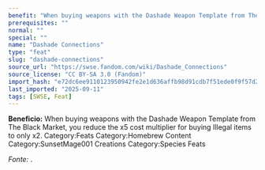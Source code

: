 ```yaml
---
benefit: "When buying weapons with the Dashade Weapon Template from The Black Market, you reduce the x5 cost multiplier for buying Illegal items to only x2. Category:Feats Category:Homebrew Content Category:SunsetMage001 Creations Category:Species Feats"
prerequisites: ""
normal: ""
special: ""
name: "Dashade Connections"
type: "feat"
slug: "dashade-connections"
source_url: "https://swse.fandom.com/wiki/Dashade_Connections"
source_license: "CC BY-SA 3.0 (Fandom)"
import_hash: "e72dc6ee9110123950942fe2e1d636affb98d91cdb7f51ede0f9f57d26ef9fa2"
last_imported: "2025-09-11"
tags: [SWSE, Feat]
---
```

**Beneficio:** When buying weapons with the Dashade Weapon Template from The Black Market, you reduce the x5 cost multiplier for buying Illegal items to only x2. Category:Feats Category:Homebrew Content Category:SunsetMage001 Creations Category:Species Feats

*Fonte:* .